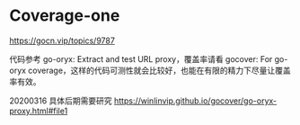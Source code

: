 # Coverage-one

https://gocn.vip/topics/9787

代码参考 go-oryx: Extract and test URL proxy，覆盖率请看 gocover: For go-oryx coverage，这样的代码可测性就会比较好，也能在有限的精力下尽量让覆盖率有效。


20200316
具体后期需要研究
https://winlinvip.github.io/gocover/go-oryx-proxy.html#file1
